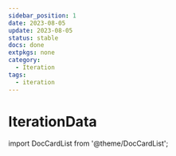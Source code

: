 ```yaml
---
sidebar_position: 1
date: 2023-08-05 
update: 2023-08-05 
status: stable
docs: done
extpkgs: none
category: 
  - Iteration
tags: 
  - iteration
---
```


# IterationData

import DocCardList from '@theme/DocCardList';

<DocCardList />
